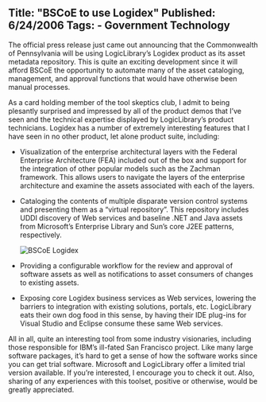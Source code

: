 Title: "BSCoE to use Logidex"
Published: 6/24/2006
Tags:
    - Government Technology
---
The official press release just came out announcing that the Commonwealth of Pennsylvania will be using LogicLibrary’s Logidex product as its asset metadata repository. This is quite an exciting development since it will afford BSCoE the opportunity to automate many of the asset cataloging, management, and approval functions that would have otherwise been manual processes.

As a card holding member of the tool skeptics club, I admit to being plesantly surprised and impressed by all of the product demos that I’ve seen and the technical expertise displayed by LogicLibrary’s product technicians. Logidex has a number of extremely interesting features that I have seen in no other product, let alone product suite, including:

* Visualization of the enterprise architectural layers with the Federal Enterprise Architecture (FEA) included out of the box and support for the integration of other popular models such as the Zachman framework. This allows users to navigate the layers of the enterprise architecture and examine the assets associated with each of the layers.
* Cataloging the contents of multiple disparate version control systems and presenting them as a “virtual repository”. This repository includes UDDI discovery of Web services and baseline .NET and Java assets from Microsoft’s Enterprise Library and Sun’s core J2EE patterns, respectively.

    ![BSCoE Logidex](https://s3.amazonaws.com/s3.beckshome.com/20060624-BSCoE-Logidex.jpg)

* Providing a configurable workflow for the review and approval of software assets as well as notifications to asset consumers of changes to existing assets.
* Exposing core Logidex business services as Web services, lowering the barriers to integration with existing solutions, portals, etc. LogicLibrary eats their own dog food in this sense, by having their IDE plug-ins for Visual Studio and Eclipse consume these same Web services.

All in all, quite an interesting tool from some industry visionaries, including those responsible for IBM’s ill-fated San Francisco project. Like many large software packages, it’s hard to get a sense of how the software works since you can get trial software. Microsoft and LogicLibrary offer a limited trial version available. If you’re interested, I encourage you to check it out. Also, sharing of any experiences with this toolset, positive or otherwise, would be greatly appreciated.